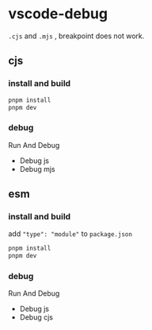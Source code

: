 # vscode-debug

`.cjs` and `.mjs` , breakpoint does not work.

## cjs

### install and build

```ts
pnpm install
pnpm dev
```

### debug

Run And Debug

- Debug js
- Debug mjs

## esm

### install and build

add `"type": "module"` to `package.json`

```ts
pnpm install
pnpm dev
```

### debug

Run And Debug

- Debug js
- Debug cjs
